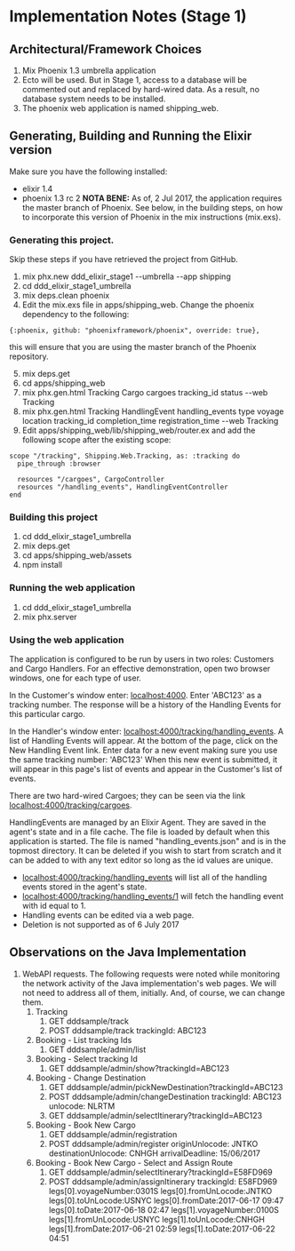 # Implementation Notes (Stage 1)

## Architectural/Framework Choices

1. Mix Phoenix 1.3 umbrella application
2. Ecto will be used. But in Stage 1, access to a database will be commented out and replaced by hard-wired data. As a result, no database system needs to be installed.
3. The phoenix web application is named shipping_web.

## Generating, Building and Running the Elixir version

Make sure you have the following installed:
* elixir 1.4
* phoenix 1.3 rc 2 __NOTA BENE:__ As of, 2 Jul 2017, the application requires the master branch of Phoenix. See below, in the building steps, on how to incorporate this version of Phoenix in the mix instructions (mix.exs).

### Generating this project.
Skip these steps if you have retrieved the project from GitHub.
1. mix phx.new ddd_elixir_stage1 --umbrella --app shipping
2. cd ddd_elixir_stage1_umbrella
3. mix deps.clean phoenix
4. Edit the mix.exs file in apps/shipping_web. Change the phoenix dependency to the following:
~~~~
{:phoenix, github: "phoenixframework/phoenix", override: true},
~~~~
this will ensure that you are using the master branch of the Phoenix repository.

5. mix deps.get
6. cd apps/shipping_web
7. mix phx.gen.html Tracking Cargo cargoes tracking_id status --web Tracking
8. mix phx.gen.html Tracking HandlingEvent handling_events type voyage location tracking_id completion_time registration_time --web Tracking
9. Edit apps/shipping_web/lib/shipping_web/router.ex and add the following scope after the existing scope:
~~~~
scope "/tracking", Shipping.Web.Tracking, as: :tracking do
  pipe_through :browser

  resources "/cargoes", CargoController
  resources "/handling_events", HandlingEventController
end
~~~~

### Building this project
1. cd ddd_elixir_stage1_umbrella
2. mix deps.get
3. cd apps/shipping_web/assets
4. npm install

### Running the web application
1. cd ddd_elixir_stage1_umbrella
2. mix phx.server

### Using the web application
The application is configured to be run by users in two roles: Customers and Cargo Handlers. For an effective demonstration, open two browser windows, one for each type of user.

In the Customer's window enter: [localhost:4000](localhost:4000). Enter 'ABC123' as a tracking number. The response will be a history of the Handling Events for this particular cargo.

In the Handler's window enter: [localhost:4000/tracking/handling_events](localhost:4000/tracking/handling_events). A list of Handling Events will appear. At the bottom of the page, click on the New Handling Event link. Enter data for a new event making sure you use the same tracking number: 'ABC123' When this new event is submitted, it will appear in this page's list of events and appear in the Customer's list of events.


There are two hard-wired Cargoes; they can be seen via the link  [localhost:4000/tracking/cargoes](localhost:4000/tracking/cargoes).

HandlingEvents are managed by an Elixir Agent. They are saved in the agent's state and in a file cache. The file is loaded by default  when this application is started. The file is named "handling_events.json" and is in the topmost directory. It can be deleted if you wish to start from scratch and it can be
added to with any text editor so long as the id values are unique.
* [localhost:4000/tracking/handling_events](localhost:4000/tracking/handling_events) will list all of the handling events stored in the agent's state.
* [localhost:4000/tracking/handling_events/1](localhost:4000/tracking/handling_events/1) will fetch the handling event with id equal to 1.
* Handling events can be edited via a web page.
* Deletion is not supported as of 6 July 2017

## Observations on the Java Implementation
1. WebAPI requests. The following requests were noted while monitoring the network activity of the Java implementation's web pages. We will not need to address all of them, initially. And, of course, we can change them.
    1. Tracking
        1. GET dddsample/track
        2. POST dddsample/track
        trackingId: ABC123
    2. Booking - List tracking Ids
        1. GET dddsample/admin/list
    3. Booking - Select tracking Id
        1. GET dddsample/admin/show?trackingId=ABC123
    4. Booking - Change Destination
        1. GET dddsample/admin/pickNewDestination?trackingId=ABC123
        2. POST dddsample/admin/changeDestination
        trackingId: ABC123
        unlocode: NLRTM
        3. GET dddsample/admin/selectItinerary?trackingId=ABC123
    5. Booking - Book New Cargo
        1. GET dddsample/admin/registration
        2. POST dddsample/admin/register
        originUnlocode: JNTKO
        destinationUnlocode: CNHGH
        arrivalDeadline: 15/06/2017
    6. Booking - Book New Cargo - Select and Assign Route
        1. GET dddsample/admin/selectItinerary?trackingId=E58FD969
        2. POST dddsample/admin/assignItinerary
        trackingId: E58FD969
        legs[0].voyageNumber:0301S
        legs[0].fromUnLocode:JNTKO
        legs[0].toUnLocode:USNYC
        legs[0].fromDate:2017-06-17 09:47
        legs[0].toDate:2017-06-18 02:47
        legs[1].voyageNumber:0100S
        legs[1].fromUnLocode:USNYC
        legs[1].toUnLocode:CNHGH
        legs[1].fromDate:2017-06-21 02:59
        legs[1].toDate:2017-06-22 04:51
